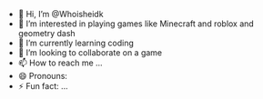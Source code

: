 - 👋 Hi, I’m @Whoisheidk
- 👀 I’m interested in playing games like Minecraft and roblox and geometry dash
- 🌱 I’m currently learning coding
- 💞️ I’m looking to collaborate on a game
- 📫 How to reach me ...
- 😄 Pronouns: 
- ⚡ Fun fact: ...

<!---
Whoisheidk/Whoisheidk is a ✨ special ✨ repository because its `README.md` (this file) appears on your GitHub profile.
You can click the Preview link to take a look at your changes.
--->

